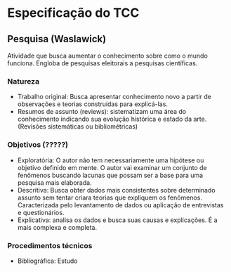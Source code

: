 # Especificação do TCC

## Pesquisa (Waslawick)

Atividade que busca aumentar o conhecimento sobre como o mundo funciona. Engloba de pesquisas eleitorais a pesquisas científicas.

### Natureza
- Trabalho original: Busca apresentar conhecimento novo a partir de observações e teorias construídas para explicá-las.
- Resumos de assunto (reviews): sistematizam uma área do conhecimento indicando sua evolução histórica e estado da arte. (Revisões sistemáticas ou bibliométricas)

### Objetivos (?????)
* Exploratória: O autor não tem necessariamente uma hipótese ou objetivo definido em mente. O autor vai examinar um conjunto de fenômenos buscando lacunas que possam ser a base para uma pesquisa mais elaborada.
* Descritiva: Busca obter dados mais consistentes sobre determinado assunto sem tentar criara teorias que expliquem os fenômenos. Caracterizada pelo levantamento de dados ou aplicação de entrevistas e questionários.
* Explicativa: analisa os dados e busca suas causas e explicações. É a mais complexa e completa.
### Procedimentos técnicos
* Bibliográfica: Estudo 

